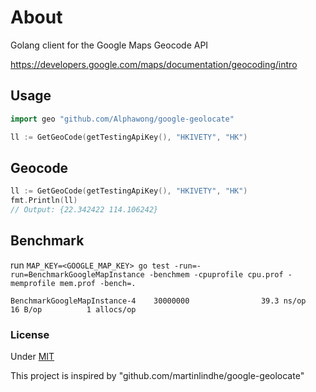 # About

Golang client for the Google Maps Geocode API

https://developers.google.com/maps/documentation/geocoding/intro


## Usage
```go
import geo "github.com/Alphawong/google-geolocate"

ll := GetGeoCode(getTestingApiKey(), "HKIVETY", "HK")
```

## Geocode
```go
ll := GetGeoCode(getTestingApiKey(), "HKIVETY", "HK")
fmt.Println(ll)
// Output: {22.342422 114.106242}
```

## Benchmark
run `MAP_KEY=<GOOGLE_MAP_KEY> go test -run=-run=BenchmarkGoogleMapInstance -benchmem -cpuprofile cpu.prof -memprofile mem.prof -bench=.`
```
BenchmarkGoogleMapInstance-4    30000000                39.3 ns/op            16 B/op          1 allocs/op
```

### License

Under [MIT](LICENSE)

This project is inspired by "github.com/martinlindhe/google-geolocate"
